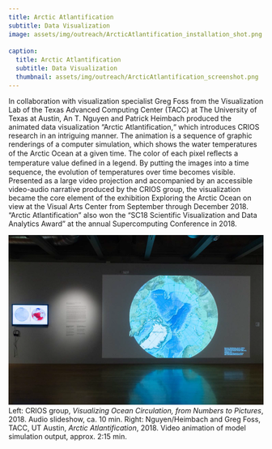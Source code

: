 ```yaml
---
title: Arctic Atlantification
subtitle: Data Visualization
image: assets/img/outreach/ArcticAtlantification_installation_shot.png

caption:
  title: Arctic Atlantification
  subtitle: Data Visualization
  thumbnail: assets/img/outreach/ArcticAtlantification_screenshot.png
---
```

In collaboration with visualization specialist Greg Foss from the Visualization Lab of the Texas Advanced Computing Center (TACC) at The University of Texas at Austin, An T. Nguyen and Patrick Heimbach produced the animated data visualization “Arctic Atlantification,“ which introduces CRIOS research in an intriguing manner. The animation is a sequence of graphic renderings of a computer simulation, which shows the water temperatures of the Arctic Ocean at a given time. The color of each pixel reﬂects a temperature value deﬁned in a legend. By putting the images into a time sequence, the evolution of temperatures over time becomes visible. 
Presented as a large video projection and accompanied by an accessible video-audio narrative produced by the CRIOS group, the visualization became the core element of the exhibition Exploring the Arctic Ocean on view at the Visual Arts Center from September through December 2018. “Arctic Atlantification” also won the “SC18 Scientific Visualization and Data Analytics Award” at the annual Supercomputing Conference in 2018. 

<p class="text-muted">
  <img class="img-fluid" src="assets/img/outreach/ArcticAtlantification_installation_shot.png">
  Left: CRIOS group, <em>Visualizing Ocean Circulation, from Numbers to Pictures</em>, 2018. Audio slideshow, ca. 10 min.
  Right: Nguyen/Heimbach and Greg Foss, TACC, UT Austin, <em>Arctic Atlantification</em>, 2018. Video animation of model simulation output, approx. 2:15 min.
</p>
